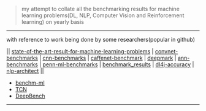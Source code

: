 > my attempt to collate all the benchmarking results for machine learning problems(DL, NLP, Computer Vision and Reinforcement learning) on yearly basis

--------------------

with reference to work being done by some researchers(popular in github)


|| [state-of-the-art-result-for-machine-learning-problems](https://github.com/RedditSota/state-of-the-art-result-for-machine-learning-problems) | [convnet-benchmarks](https://github.com/soumith/convnet-benchmarks) | [cnn-benchmarks](https://github.com/jcjohnson/cnn-benchmarks) | [caffenet-benchmark](https://github.com/ducha-aiki/caffenet-benchmark) | [deepmark](https://github.com/DeepMark/deepmark) | [ann-benchmarks](https://github.com/erikbern/ann-benchmarks) | [penn-ml-benchmarks](https://github.com/EpistasisLab/penn-ml-benchmarks) | [benchmark_results](https://github.com/foolwood/benchmark_results) | [dl4j-accuracy](https://deeplearning4j.org/accuracy) | [nlp-architect](https://github.com/NervanaSystems/nlp-architect) ||


- [benchm-ml](https://github.com/szilard/benchm-ml)
- [TCN](https://github.com/locuslab/TCN)
- [DeepBench](https://github.com/baidu-research/DeepBench)

------------------

